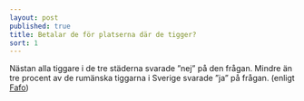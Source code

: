 ```yaml
---
layout: post
published: true
title: Betalar de för platserna där de tigger?
sort: 1
---
```






Nästan alla tiggare i de tre städerna svarade ”nej” på den frågan. Mindre än tre procent av de rumänska tiggarna i Sverige svarade ”ja” på frågan. (enligt [Fafo](http://fafo.no/images/pub/2015/954-innmat-trykk.pdf "Fafo - When poverty meets affluence s 80"))
